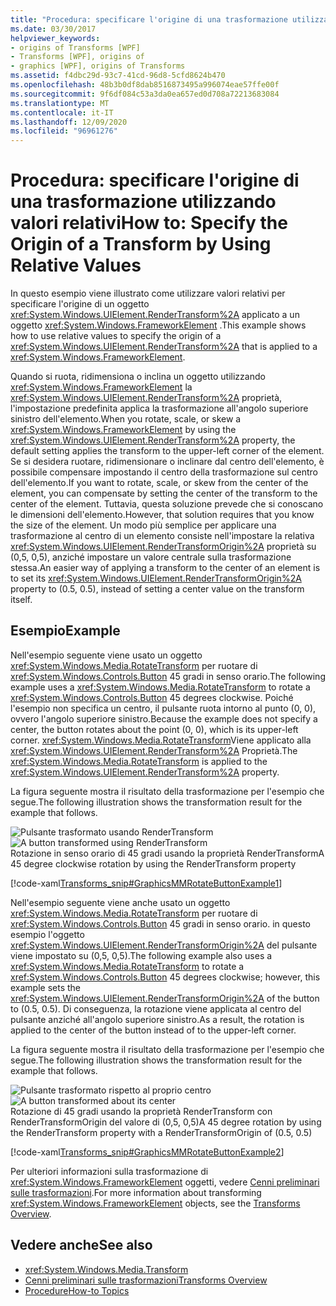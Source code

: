 ```yaml
---
title: "Procedura: specificare l'origine di una trasformazione utilizzando valori relativi"
ms.date: 03/30/2017
helpviewer_keywords:
- origins of Transforms [WPF]
- Transforms [WPF], origins of
- graphics [WPF], origins of Transforms
ms.assetid: f4dbc29d-93c7-41cd-96d8-5cfd8624b470
ms.openlocfilehash: 48b3b0df8dab8516873495a996074eae57ffe00f
ms.sourcegitcommit: 9f6df084c53a3da0ea657ed0d708a72213683084
ms.translationtype: MT
ms.contentlocale: it-IT
ms.lasthandoff: 12/09/2020
ms.locfileid: "96961276"
---
```

# <a name="how-to-specify-the-origin-of-a-transform-by-using-relative-values"></a><span data-ttu-id="24b7c-102">Procedura: specificare l'origine di una trasformazione utilizzando valori relativi</span><span class="sxs-lookup"><span data-stu-id="24b7c-102">How to: Specify the Origin of a Transform by Using Relative Values</span></span>
<span data-ttu-id="24b7c-103">In questo esempio viene illustrato come utilizzare valori relativi per specificare l'origine di un oggetto <xref:System.Windows.UIElement.RenderTransform%2A> applicato a un oggetto <xref:System.Windows.FrameworkElement> .</span><span class="sxs-lookup"><span data-stu-id="24b7c-103">This example shows how to use relative values to specify the origin of a <xref:System.Windows.UIElement.RenderTransform%2A> that is applied to a <xref:System.Windows.FrameworkElement>.</span></span>  
  
 <span data-ttu-id="24b7c-104">Quando si ruota, ridimensiona o inclina un oggetto utilizzando <xref:System.Windows.FrameworkElement> la <xref:System.Windows.UIElement.RenderTransform%2A> proprietà, l'impostazione predefinita applica la trasformazione all'angolo superiore sinistro dell'elemento.</span><span class="sxs-lookup"><span data-stu-id="24b7c-104">When you rotate, scale, or skew a <xref:System.Windows.FrameworkElement> by using the <xref:System.Windows.UIElement.RenderTransform%2A> property, the default setting applies the transform to the upper-left corner of the element.</span></span> <span data-ttu-id="24b7c-105">Se si desidera ruotare, ridimensionare o inclinare dal centro dell'elemento, è possibile compensare impostando il centro della trasformazione sul centro dell'elemento.</span><span class="sxs-lookup"><span data-stu-id="24b7c-105">If you want to rotate, scale, or skew from the center of the element, you can compensate by setting the center of the transform to the center of the element.</span></span> <span data-ttu-id="24b7c-106">Tuttavia, questa soluzione prevede che si conoscano le dimensioni dell'elemento.</span><span class="sxs-lookup"><span data-stu-id="24b7c-106">However, that solution requires that you know the size of the element.</span></span> <span data-ttu-id="24b7c-107">Un modo più semplice per applicare una trasformazione al centro di un elemento consiste nell'impostare la relativa <xref:System.Windows.UIElement.RenderTransformOrigin%2A> proprietà su (0,5, 0,5), anziché impostare un valore centrale sulla trasformazione stessa.</span><span class="sxs-lookup"><span data-stu-id="24b7c-107">An easier way of applying a transform to the center of an element is to set its <xref:System.Windows.UIElement.RenderTransformOrigin%2A> property to (0.5, 0.5), instead of setting a center value on the transform itself.</span></span>  
  
## <a name="example"></a><span data-ttu-id="24b7c-108">Esempio</span><span class="sxs-lookup"><span data-stu-id="24b7c-108">Example</span></span>  
 <span data-ttu-id="24b7c-109">Nell'esempio seguente viene usato un oggetto <xref:System.Windows.Media.RotateTransform> per ruotare di <xref:System.Windows.Controls.Button> 45 gradi in senso orario.</span><span class="sxs-lookup"><span data-stu-id="24b7c-109">The following example uses a <xref:System.Windows.Media.RotateTransform> to rotate a <xref:System.Windows.Controls.Button> 45 degrees clockwise.</span></span> <span data-ttu-id="24b7c-110">Poiché l'esempio non specifica un centro, il pulsante ruota intorno al punto (0, 0), ovvero l'angolo superiore sinistro.</span><span class="sxs-lookup"><span data-stu-id="24b7c-110">Because the example does not specify a center, the button rotates about the point (0, 0), which is its upper-left corner.</span></span> <span data-ttu-id="24b7c-111"><xref:System.Windows.Media.RotateTransform>Viene applicato alla <xref:System.Windows.UIElement.RenderTransform%2A> Proprietà.</span><span class="sxs-lookup"><span data-stu-id="24b7c-111">The <xref:System.Windows.Media.RotateTransform> is applied to the <xref:System.Windows.UIElement.RenderTransform%2A> property.</span></span>  
  
 <span data-ttu-id="24b7c-112">La figura seguente mostra il risultato della trasformazione per l'esempio che segue.</span><span class="sxs-lookup"><span data-stu-id="24b7c-112">The following illustration shows the transformation result for the example that follows.</span></span>  
  
 <span data-ttu-id="24b7c-113">![Pulsante trasformato usando RenderTransform](./media/graphicsmm-rendertransformwithdefaultcenter.png "graphicsmm_RenderTransformWithDefaultCenter")</span><span class="sxs-lookup"><span data-stu-id="24b7c-113">![A button transformed using RenderTransform](./media/graphicsmm-rendertransformwithdefaultcenter.png "graphicsmm_RenderTransformWithDefaultCenter")</span></span>  
<span data-ttu-id="24b7c-114">Rotazione in senso orario di 45 gradi usando la proprietà RenderTransform</span><span class="sxs-lookup"><span data-stu-id="24b7c-114">A 45 degree clockwise rotation by using the RenderTransform property</span></span>  
  
 [!code-xaml[Transforms_snip#GraphicsMMRotateButtonExample1](~/samples/snippets/csharp/VS_Snippets_Wpf/Transforms_snip/CS/ButtonRotateTransformExample.xaml#graphicsmmrotatebuttonexample1)]  
  
 <span data-ttu-id="24b7c-115">Nell'esempio seguente viene anche usato un oggetto <xref:System.Windows.Media.RotateTransform> per ruotare di <xref:System.Windows.Controls.Button> 45 gradi in senso orario. in questo esempio l'oggetto <xref:System.Windows.UIElement.RenderTransformOrigin%2A> del pulsante viene impostato su (0,5, 0,5).</span><span class="sxs-lookup"><span data-stu-id="24b7c-115">The following example also uses a <xref:System.Windows.Media.RotateTransform> to rotate a <xref:System.Windows.Controls.Button> 45 degrees clockwise; however, this example sets the <xref:System.Windows.UIElement.RenderTransformOrigin%2A> of the button to (0.5, 0.5).</span></span> <span data-ttu-id="24b7c-116">Di conseguenza, la rotazione viene applicata al centro del pulsante anziché all'angolo superiore sinistro.</span><span class="sxs-lookup"><span data-stu-id="24b7c-116">As a result, the rotation is applied to the center of the button instead of to the upper-left corner.</span></span>  
  
 <span data-ttu-id="24b7c-117">La figura seguente mostra il risultato della trasformazione per l'esempio che segue.</span><span class="sxs-lookup"><span data-stu-id="24b7c-117">The following illustration shows the transformation result for the example that follows.</span></span>  
  
 <span data-ttu-id="24b7c-118">![Pulsante trasformato rispetto al proprio centro](./media/graphicsmm-rendertransformrelativecenter.png "graphicsmm_RenderTransformRelativeCenter")</span><span class="sxs-lookup"><span data-stu-id="24b7c-118">![A button transformed about its center](./media/graphicsmm-rendertransformrelativecenter.png "graphicsmm_RenderTransformRelativeCenter")</span></span>  
<span data-ttu-id="24b7c-119">Rotazione di 45 gradi usando la proprietà RenderTransform con RenderTransformOrigin del valore di (0,5, 0,5)</span><span class="sxs-lookup"><span data-stu-id="24b7c-119">A 45 degree rotation by using the RenderTransform property with a RenderTransformOrigin of (0.5, 0.5)</span></span>  
  
 [!code-xaml[Transforms_snip#GraphicsMMRotateButtonExample2](~/samples/snippets/csharp/VS_Snippets_Wpf/Transforms_snip/CS/ButtonRotateTransformExample.xaml#graphicsmmrotatebuttonexample2)]  
  
 <span data-ttu-id="24b7c-120">Per ulteriori informazioni sulla trasformazione di <xref:System.Windows.FrameworkElement> oggetti, vedere [Cenni preliminari sulle trasformazioni](transforms-overview.md).</span><span class="sxs-lookup"><span data-stu-id="24b7c-120">For more information about transforming <xref:System.Windows.FrameworkElement> objects, see the [Transforms Overview](transforms-overview.md).</span></span>  
  
## <a name="see-also"></a><span data-ttu-id="24b7c-121">Vedere anche</span><span class="sxs-lookup"><span data-stu-id="24b7c-121">See also</span></span>

- <xref:System.Windows.Media.Transform>
- [<span data-ttu-id="24b7c-122">Cenni preliminari sulle trasformazioni</span><span class="sxs-lookup"><span data-stu-id="24b7c-122">Transforms Overview</span></span>](transforms-overview.md)
- [<span data-ttu-id="24b7c-123">Procedure</span><span class="sxs-lookup"><span data-stu-id="24b7c-123">How-to Topics</span></span>](transformations-how-to-topics.md)

